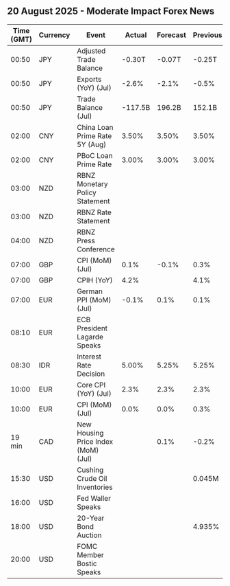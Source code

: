 ## 20 August 2025 - Moderate Impact Forex News

| Time (GMT) | Currency | Event | Actual | Forecast | Previous |
|------|----------|-------|--------|----------|----------|
| 00:50 | JPY | Adjusted Trade Balance | -0.30T | -0.07T | -0.25T |
| 00:50 | JPY | Exports (YoY) (Jul) | -2.6% | -2.1% | -0.5% |
| 00:50 | JPY | Trade Balance (Jul) | -117.5B | 196.2B | 152.1B |
| 02:00 | CNY | China Loan Prime Rate 5Y (Aug) | 3.50% | 3.50% | 3.50% |
| 02:00 | CNY | PBoC Loan Prime Rate | 3.00% | 3.00% | 3.00% |
| 03:00 | NZD | RBNZ Monetary Policy Statement |  |  |  |
| 03:00 | NZD | RBNZ Rate Statement |  |  |  |
| 04:00 | NZD | RBNZ Press Conference |  |  |  |
| 07:00 | GBP | CPI (MoM) (Jul) | 0.1% | -0.1% | 0.3% |
| 07:00 | GBP | CPIH (YoY) | 4.2% |  | 4.1% |
| 07:00 | EUR | German PPI (MoM) (Jul) | -0.1% | 0.1% | 0.1% |
| 08:10 | EUR | ECB President Lagarde Speaks |  |  |  |
| 08:30 | IDR | Interest Rate Decision | 5.00% | 5.25% | 5.25% |
| 10:00 | EUR | Core CPI (YoY) (Jul) | 2.3% | 2.3% | 2.3% |
| 10:00 | EUR | CPI (MoM) (Jul) | 0.0% | 0.0% | 0.3% |
| 19 min | CAD | New Housing Price Index (MoM) (Jul) |  | 0.1% | -0.2% |
| 15:30 | USD | Cushing Crude Oil Inventories |  |  | 0.045M |
| 16:00 | USD | Fed Waller Speaks |  |  |  |
| 18:00 | USD | 20-Year Bond Auction |  |  | 4.935% |
| 20:00 | USD | FOMC Member Bostic Speaks |  |  |  |
